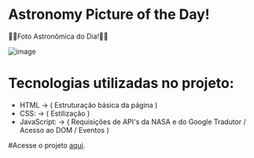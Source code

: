 # Astronomy Picture of the Day!
🚀🌌Foto Astronômica do Dia!🌠🚀

![image](https://i.imgur.com/WgU0to4.png)

# Tecnologias utilizadas no projeto:

- HTML -> ( Estruturação básica da página )
- CSS: -> ( Estilização )
- JavaScript: -> ( Requisições de API's da NASA e do Google Tradutor / Acesso ao DOM / Eventos )

#Acesse o projeto [aqui](https://iplinskyleo.github.io/projApod/index.html).
